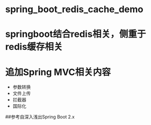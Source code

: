 # spring_boot_redis_cache_demo
# springboot结合redis相关，侧重于redis缓存相关
# 追加Spring MVC相关内容

- 参数转换
- 文件上传
- 拦截器
- 国际化

##参考自深入浅出Spring Boot 2.x
